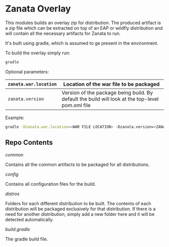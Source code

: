 Zanata Overlay
==============

This modules builds an overlay zip for distribution. The produced artifact is a
zip file which can be extracted on top of an EAP or wildfly distribution and will
contain all the necessary artifacts for Zanata to run.

It's built using gradle, which is assumed to ge present in the environment.

To build the overlay simply run:

```sh
gradle
```

Optional parameters:

| `zanata.war.location` | Location of the war file to be packaged                                                          |
|-----------------------|--------------------------------------------------------------------------------------------------|
| `zanata.version`      | Version of the package being build. By default the build will look at the top-level pom.xml file |

Example:

```sh
gradle -Dzanata.war.location=<WAR FILE LOCATION> -Dzanata.version=<ZANATA VERSION>
```

Repo Contents
-------------

_common_

Contains all the common artifacts to be packaged for all distributions.

_config_

Contains all configuration files for the build.

_distros_

Folders for each different distribution to be built. The contents of each 
distribution will be packaged exclusively for that distribution. If there is a
need for another distribution, simply add a new folder here and it will be
detected automatically.

_build.gradle_

The gradle build file.